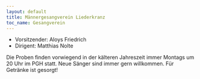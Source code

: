 ```yaml
---
layout: default
title: Männergesangverein Liederkranz
toc_name: Gesangverein
---
```


- Vorsitzender: Aloys Friedrich
- Dirigent: Matthias Nolte

Die Proben finden vorwiegend in der kälteren Jahreszeit immer Montags um 20 Uhr im PGH statt. Neue Sänger sind immer gern willkommen. Für Getränke ist gesorgt!
